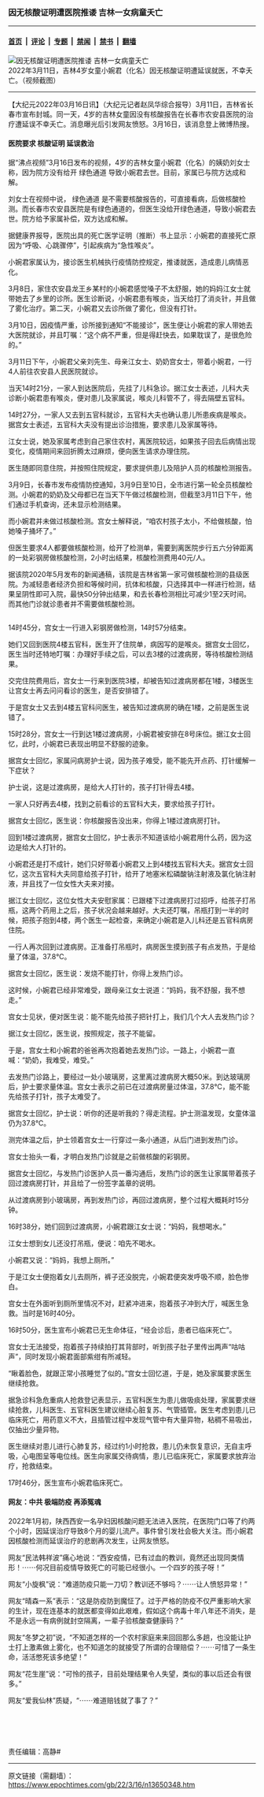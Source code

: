 ### 因无核酸证明遭医院推诿 吉林一女病童夭亡

---

#### [首页](../../../..?n13650348) &nbsp;|&nbsp; [评论](../../../../../epoch-comment?n13650348) &nbsp;|&nbsp; [专题](../../../../../epoch-special?n13650348) &nbsp;|&nbsp; [禁闻](../../../../../epoch-news?n13650348) &nbsp;|&nbsp; [禁书](../../../../../books?n13650348) &nbsp;|&nbsp; [翻墙](https://github.com/gfw-breaker/nogfw/blob/master/README.md?n13650348)


<div><img alt="因无核酸证明遭医院推诿 吉林一女病童夭亡" class="attachment-djy_600_400 size-djy_600_400 wp-post-image" src="https://i.epochtimes.com/assets/uploads/2022/03/id13651145-2a1037d6d18a22a33c28c48ef6be3190-600x400.png"/>
<div class="caption">
 2022年3月11日，吉林4岁女童小婉君（化名）因无核酸证明遭延误就医，不幸夭亡。（视频截图）
</div></div><hr/><div class="post_content" id="artbody" itemprop="articleBody">
 <!-- article content begin -->
 <p>
  【大纪元2022年03月16日讯】（大纪元记者赵凤华综合报导）3月11日，吉林省长春市宣布封城。同一天，4岁的吉林女童因没有核酸报告在长春市农安县医院的治疗遭延误不幸夭亡。消息曝光后引发网友愤怒。3月16日，该消息登上微博热搜。
 </p>
 <h4>
  医院要求
  <ok href="https://www.epochtimes.com/gb/tag/%E6%A0%B8%E9%85%B8%E8%AF%81%E6%98%8E.html">
   核酸证明
  </ok>
  延误救治
 </h4>
 <p>
  据“沸点视频”3月16日发布的视频，4岁的吉林女童小婉君（化名）的姨奶刘女士称，因为院方没有给开
  <ok href="https://www.epochtimes.com/gb/tag/%E7%BB%BF%E8%89%B2%E9%80%9A%E9%81%93.html">
   绿色通道
  </ok>
  导致小婉君去世。目前，家属已与院方达成和解。
 </p>
 <p>
  刘女士在视频中说，
  <ok href="https://www.epochtimes.com/gb/tag/%E7%BB%BF%E8%89%B2%E9%80%9A%E9%81%93.html">
   绿色通道
  </ok>
  是不需要核酸报告的，可直接看病，后做核酸检测。而长春市农安县医院是有绿色通道的，但医生没给开绿色通道，导致小婉君去世。院方给予家属补偿，双方达成和解。
 </p>
 <p>
  据健康界报导，医院出具的死亡医学证明（推断）书上显示：小婉君的直接死亡原因为“呼吸、心跳骤停”，引起疾病为“急性喉炎”。
 </p>
 <p>
  小婉君家属认为，接诊医生机械执行疫情防控规定，推诿就医，造成患儿病情恶化。
 </p>
 <p>
  3月8日，家住农安县龙王乡某村的小婉君感觉嗓子不太舒服，她的妈妈江女士就带她去了乡里的诊所。医生诊断说，小婉君患有喉炎，当天给打了消炎针，并且做了雾化治疗。第二天，小婉君又去诊所做了雾化，但没有打针。
 </p>
 <p>
  3月10日，因疫情严重，诊所接到通知“不能接诊”，医生便让小婉君的家人带她去大医院就诊，并且叮嘱：“这个病不严重，但是得赶快去，如果耽误了，是很危险的。”
 </p>
 <p>
  3月11日下午，小婉君父亲刘先生、母亲江女士、奶奶宫女士，带着小婉君，一行4人前往农安县人民医院就诊。
 </p>
 <p>
  当天14时21分，一家人到达医院后，先挂了儿科急诊。据江女士表述，儿科大夫诊断小婉君患有喉炎，便对患儿及家属说，喉炎儿科管不了，得去隔壁五官科。
 </p>
 <p>
  14时27分，一家人又去到五官科就诊，五官科大夫也确认患儿所患疾病是喉炎。据宫女士表述，五官科大夫没有提出诊治措施，要求患儿及家属等待。
 </p>
 <p>
  江女士说，她及家属考虑到自己家住农村，离医院较远，如果孩子回去后病情出现变化，疫情期间来回折腾太过麻烦，便向医生请求办理住院。
 </p>
 <p>
  医生随即同意住院，并按照住院规定，要求提供患儿及陪护人员的核酸检测报告。
 </p>
 <p>
  3月9日，长春市发布疫情防控通知，3月9日至10日，全市进行第一轮全员核酸检测。小婉君的奶奶及父母都已在当天下午做过核酸检测，但截至3月11日下午，他们通过手机查询，还未显示检测结果。
 </p>
 <p>
  而小婉君并未做过核酸检测。宫女士解释说，“咱农村孩子太小，不给做核酸，怕她嗓子捅坏了。”
 </p>
 <p>
  但医生要求4人都要做核酸检测，给开了检测单，需要到离医院步行五六分钟距离的一处彩钢房做核酸检测，2小时出结果，核酸检测费用40元/人。
 </p>
 <p>
  据该院2020年5月发布的新闻通稿，该院是吉林省第一家可做核酸检测的县级医院。为减轻患者经济负担和等候时间，抗体和核酸，只选择其中一样进行检测，结果呈阴性即可入院，最快50分钟出结果，和去长春检测相比可减少1至2天时间。而其他门诊就诊患者并不需要做核酸检测。
 </p>
 <p>
  <ok href="https://i.epochtimes.com/assets/uploads/2022/03/id13650830-b85f34474a6e355ee9abd816fada50b9.png">
   <img alt="" class="size-large wp-image-13650830 aligncenter" src="https://i.epochtimes.com/assets/uploads/2022/03/id13650830-b85f34474a6e355ee9abd816fada50b9-600x476.png"/>
  </ok>
 </p>
 <p>
  14时45分，宫女士一行进入彩钢房做检测，14时57分结束。
 </p>
 <p>
  她们又回到医院4楼五官科，医生开了住院单，病因写的是喉炎。据宫女士回忆，医生当时还特地叮嘱：办理好手续之后，可以去3楼的过渡病房，等待核酸检测结果。
 </p>
 <p>
  交完住院费用后，宫女士一行来到医院3楼，却被告知过渡病房都在1楼，3楼医生让宫女士再去问问看诊的医生，是否安排错了。
 </p>
 <p>
  于是宫女士又去到4楼五官科问医生，被告知过渡病房的确在1楼，之前是医生说错了。
 </p>
 <p>
  15时28分，宫女士一行到达1楼过渡病房，小婉君被安排在8号床位。据江女士回忆，此时，小婉君已表现出明显不舒服的迹象。
 </p>
 <p>
  据宫女士回忆，家属问病房护士说，因为孩子难受，能不能先开点药、打针缓解一下症状？
 </p>
 <p>
  护士说，这是过渡病房，是给大人打针的，孩子打针得去4楼。
 </p>
 <p>
  一家人只好再去4楼，找到之前看诊的五官科大夫，要求给孩子打针。
 </p>
 <p>
  据宫女士回忆，医生说：你核酸报告没出来，你得上1楼过渡病房打针。
 </p>
 <p>
  回到1楼过渡病房，据宫女士回忆，护士表示不知道该给小婉君用什么药，因为这边是给大人打针的。
 </p>
 <p>
  小婉君还是打不成针，她们只好带着小婉君又上到4楼找五官科大夫。据宫女士回忆，这次五官科大夫同意给孩子打针，给开了地塞米松磷酸钠注射液及氯化钠注射液，并且找了一位女性大夫来对接。
 </p>
 <p>
  据江女士回忆，这位女性大夫安慰家属：已跟楼下过渡病房打过招呼，给孩子打吊瓶，这两个药用上之后，孩子状况会越来越好。大夫还叮嘱，吊瓶打到一半的时候，把孩子抱到4楼，两个医生一起检查，来确定小婉君是入儿科还是五官科病房住院。
 </p>
 <p>
  一行人再次回到过渡病房。正准备打吊瓶时，病房医生摸到孩子有点发热，于是给量了体温，37.8℃。
 </p>
 <p>
  据宫女士回忆，医生说：发烧不能打针，你得上发热门诊。
 </p>
 <p>
  这时候，小婉君已经非常难受，跟母亲江女士说道：“妈妈，我不舒服，我不想走。”
 </p>
 <p>
  宫女士见状，便对医生说：能不能先给孩子把针打上，我们几个大人去发热门诊？
 </p>
 <p>
  据江女士回忆，医生说，按照规定，孩子不能留。
 </p>
 <p>
  于是，宫女士和小婉君的爸爸再次抱着她去发热门诊。一路上，小婉君一直喊：“奶奶，我难受，难受。”
 </p>
 <p>
  去发热门诊路上，要经过一处小玻璃房，这里离过渡病房大概50米。到达玻璃房后，护士要求量体温。宫女士表示之前已在过渡病房量过体温，37.8℃，能不能先给孩子打针，孩子太难受了。
 </p>
 <p>
  据宫女士回忆，护士说：听你的还是听我的？得走流程。护士测温发现，女童体温仍为37.8℃。
 </p>
 <p>
  测完体温之后，护士领着宫女士一行穿过一条小通道，从后门进到发热门诊。
 </p>
 <p>
  宫女士抬头一看，才明白发热门诊就是之前做核酸的彩钢房。
 </p>
 <p>
  据宫女士回忆，与发热门诊医护人员一番沟通后，发热门诊的医生让家属带着孩子回过渡病房打针，并且给了一份签字盖章的说明。
 </p>
 <p>
  从过渡病房到小玻璃房，再到发热门诊，再回过渡病房，整个过程大概耗时15分钟。
 </p>
 <p>
  16时38分，她们回到过渡病房，小婉君跟江女士说：“妈妈，我想喝水。”
 </p>
 <p>
  江女士想到女儿还没打吊瓶，便说：咱先不喝水。
 </p>
 <p>
  小婉君又说：“妈妈，我想上厕所。”
 </p>
 <p>
  于是江女士便抱着女儿去厕所，裤子还没脱完，小婉君便突发呼吸不顺，脸色惨白。
 </p>
 <p>
  宫女士在外面听到厕所里情况不对，赶紧冲进来，抱着孩子冲到大厅，喊医生急救。当时是16时40分。
 </p>
 <p>
  16时50分，医生宣布小婉君已无生命体征，“经会诊后，患者已临床死亡”。
 </p>
 <p>
  宫女士无法接受，抱着孩子持续拍打其背部时，听到孩子肚子里传出两声“咕咕声”，同时发现小婉君面部紫绀有所减轻。
 </p>
 <p>
  “瞅着脸色，就跟正常小孩睡觉了似的。”宫女士回忆道，于是，她及家属要求医生继续抢救。
 </p>
 <p>
  据急诊科急危重病人抢救登记表显示，五官科医生为患儿做吸痰处理，家属要求继续抢救，儿科医生、五官科医生建议继续心脏复苏、气管插管。医生考虑到患儿已临床死亡，用药意义不大，且插管过程中发现气管中有大量异物，粘稠不易吸出，仅抽出少量异物。
 </p>
 <p>
  医生继续对患儿进行心肺复苏，经过约1小时抢救，患儿仍未恢复意识，无自主呼吸，心电图呈等电位线。医生向家属交待病情，患儿已临床死亡，家属要求放弃治疗，抢救结束。
 </p>
 <p>
  17时46分，医生宣布小婉君临床死亡。
 </p>
 <h4>
  网友：中共
  <ok href="https://www.epochtimes.com/gb/tag/%E6%9E%81%E7%AB%AF%E9%98%B2%E7%96%AB.html">
   极端防疫
  </ok>
  再添冤魂
 </h4>
 <p>
  2022年1月初，陕西西安一名孕妇因核酸问题无法进入医院，在医院门口等了约两个小时，因延误治疗导致8个月的婴儿流产。事件曾引发社会极大关注。而小婉君因核酸检测而延误治疗的悲剧再次发生，让网友愤怒。
 </p>
 <p>
  网友“民法韩祥波”痛心地说：“西安疫情，已有过血的教训，竟然还出现同类情形！⋯⋯何况目前疫情导致死亡的可能已经很小。一个四岁的孩子呀！”
 </p>
 <p>
  网友“小旋枫”说：“难道防疫只能一刀切？教训还不够吗？⋯⋯让人愤怒异常！”
 </p>
 <p>
  网友“晴森一系”表示：“这是防疫防到魔怔了。过于严格的防疫不仅严重影响大家的生计，现在连基本的就医都变得如此艰难，假如这个病毒十年八年还不消失，是不是永远一有病例就封空隔离，一辈子验核酸查健康码？”
 </p>
 <p>
  网友“冬梦之初”说，“不知道怎样的一个农村家庭来来回回那么多趟，也没能让护士打上激素做上雾化，也不知道怎的就接受了所谓的合理赔偿？⋯⋯可惜了一条生命，活活憋死该多绝望！”
 </p>
 <p>
  网友“花生崖”说：“可怜的孩子，目前处理结果令人失望，类似的事以后还会有很多。”
 </p>
 <p>
  网友“爱我仙林”质疑，“⋯⋯难道赔钱就了事了？”
 </p>
 <p>
  <ok href="https://i.epochtimes.com/assets/uploads/2022/03/id13651058-a1da906f22a0783867eddf75a0bb08b2.png">
   <img alt="" class="size-large wp-image-13651058 aligncenter" src="https://i.epochtimes.com/assets/uploads/2022/03/id13651058-a1da906f22a0783867eddf75a0bb08b2-600x312.png"/>
  </ok>
 </p>
 <p>
  <ok href="https://i.epochtimes.com/assets/uploads/2022/03/id13651049-86901fe9db22b707b2142a33aa5e49a5.png">
   <img alt="" class="size-large wp-image-13651049 aligncenter" src="https://i.epochtimes.com/assets/uploads/2022/03/id13651049-86901fe9db22b707b2142a33aa5e49a5-600x196.png"/>
  </ok>
 </p>
 <p>
  <ok href="https://i.epochtimes.com/assets/uploads/2022/03/id13651052-1115ba4f7dc13cb93e8ca27799ddb9f2.png">
   <img alt="" class="size-large wp-image-13651052 aligncenter" src="https://i.epochtimes.com/assets/uploads/2022/03/id13651052-1115ba4f7dc13cb93e8ca27799ddb9f2-600x197.png"/>
  </ok>
 </p>
 <p>
  <ok href="https://i.epochtimes.com/assets/uploads/2022/03/id13651054-4a30a3206f4b86c9572af88dfed69709.png">
   <img alt="" class="size-large wp-image-13651054 aligncenter" src="https://i.epochtimes.com/assets/uploads/2022/03/id13651054-4a30a3206f4b86c9572af88dfed69709-600x193.png"/>
  </ok>
 </p>
 <p>
  <ok href="https://i.epochtimes.com/assets/uploads/2022/03/id13651055-80d3ac614be494744d1d1a8559e557af.png">
   <img alt="" class="size-large wp-image-13651055 aligncenter" src="https://i.epochtimes.com/assets/uploads/2022/03/id13651055-80d3ac614be494744d1d1a8559e557af-600x104.png"/>
  </ok>
  <br/>
  <ok href="https://i.epochtimes.com/assets/uploads/2022/03/id13651056-ef0f12ee8e2779df55d279c2aa6a03b6.png">
   <img alt="" class="size-large wp-image-13651056 aligncenter" src="https://i.epochtimes.com/assets/uploads/2022/03/id13651056-ef0f12ee8e2779df55d279c2aa6a03b6-600x148.png"/>
  </ok>
 </p>
 <p>
  责任编辑：高静#
 </p>
 <!-- article content end -->
 <div id="below_article_ad">
 </div>
</div>


---

原文链接（需翻墙）：https://www.epochtimes.com/gb/22/3/16/n13650348.htm
